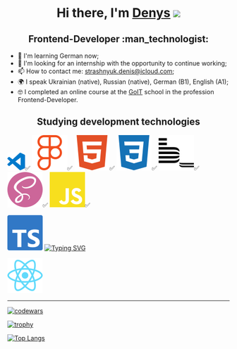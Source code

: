 <h1 align="center">Hi there, I'm <a href="https://github.com/lordponchik" target="_blank">Denys</a> 
<img src="https://github.com/blackcater/blackcater/raw/main/images/Hi.gif" height="32"/></h1>

<h2 align="center">Frontend-Developer :man_technologist:</h2>

- 🧠 I'm learning German now;
- 📝 I'm looking for an internship with the opportunity to continue working;
- 📫 How to contact me: [strashnyuk.denis@icloud.com](strashnyuk.denis@icloud.com);
- 🌍 I speak Ukrainian (native), Russian (native), German (B1), English (A1);
- 🤓 I completed an online course at the [GoIT](https://goit.global/ua/) school in the profession Frontend-Developer.

<h2 align="center">Studying development technologies</h2>

<img src="./icons/visualstudiocode.svg" width="40"/>✅ ![](./icons/figma.svg)✅ ![](./icons/html5.svg)✅ ![](./icons/css3.svg)✅ ![](./icons/bem.svg)✅ ![](./icons/sass.svg)✅ ![](./icons/javascript.svg)✅    

![](./icons/typescript.svg) [![Typing SVG](https://readme-typing-svg.herokuapp.com?font=Fira+Code&pause=1000&vCenter=true&width=200&height=40&lines=is+being+studied)](https://git.io/typing-svg) 

![](./icons/react.svg)

---

[![codewars](https://www.codewars.com/users/LordPonchik/badges/small)](https://www.codewars.com/users/LordPonchik)   

[![trophy](https://github-profile-trophy.vercel.app/?username=lordponchik)](https://github.com/lordponchik/github-profile-trophy)


[![Top Langs](https://github-readme-stats.vercel.app/api/top-langs/?username=lordponchik&layout=compact)](https://github.com/anuraghazra/github-readme-stats)
